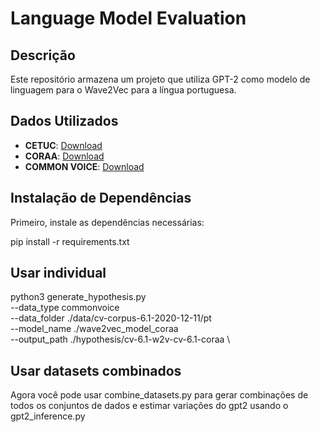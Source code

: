 # Language Model Evaluation

## Descrição
Este repositório armazena um projeto que utiliza GPT-2 como modelo de linguagem para o Wave2Vec para a língua portuguesa.

## Dados Utilizados
- **CETUC**: [Download](http://www02.smt.ufrj.br/~igor.quintanilha/alcaim.tar.gz)
- **CORAA**: [Download](https://github.com/nilc-nlp/CORAA)
- **COMMON VOICE**: [Download](https://commonvoice.mozilla.org/pt/datasets)
## Instalação de Dependências
Primeiro, instale as dependências necessárias:

pip install -r requirements.txt

## Usar individual

python3 generate_hypothesis.py \
    --data_type commonvoice \
    --data_folder ./data/cv-corpus-6.1-2020-12-11/pt \
    --model_name ./wave2vec_model_coraa \
    --output_path ./hypothesis/cv-6.1-w2v-cv-6.1-coraa \ 
    
## Usar datasets combinados

Agora você pode usar combine_datasets.py para gerar combinações de todos os conjuntos de dados e estimar variações do gpt2 usando o gpt2_inference.py

